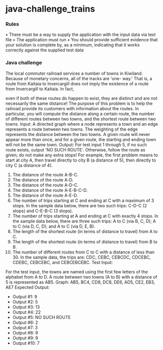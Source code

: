 # java-challenge_trains

### Rules
• There must be a way to supply the application with the input data via text file
• The application must run
• You should provide sufficient evidence that your solution is complete by, as a minimum, indicating that it works
correctly against the supplied test data


### Java challenge
The local commuter railroad services a number of towns in Kiwiland. Because of monetary concerns, all of the tracks are 'one-
way.' That is, a route from Kaitaia to Invercargill does not imply the existence of a route from Invercargill to Kaitaia. In fact,

even if both of these routes do happen to exist, they are distinct and are not necessarily the same distance!
The purpose of this problem is to help the railroad provide its customers with information about the routes. In particular, you
will compute the distance along a certain route, the number of different routes between two towns, and the shortest route
between two towns.
Input: A directed graph where a node represents a town and an edge represents a route between two towns. The weighting of
the edge represents the distance between the two towns. A given route will never appear more than once, and for a given
route, the starting and ending town will not be the same town.
Output: For test input 1 through 5, if no such route exists, output 'NO SUCH ROUTE'. Otherwise, follow the route as given; do
not make any extra stops! For example, the first problem means to start at city A, then travel directly to city B (a distance of 5),
then directly to city C (a distance of 4).
1. The distance of the route A-B-C.
2. The distance of the route A-D.
3. The distance of the route A-D-C.
4. The distance of the route A-E-B-C-D.
5. The distance of the route A-E-D.
6. The number of trips starting at C and ending at C with a maximum of 3 stops. In the sample data below, there are two such
trips: C-D-C (2 stops) and C-E-B-C (3 stops).
7. The number of trips starting at A and ending at C with exactly 4 stops. In the sample data below, there are three such trips: A
to C (via B, C, D); A to C (via D, C, D); and A to C (via D, E, B).
8. The length of the shortest route (in terms of distance to travel) from A to C.
9. The length of the shortest route (in terms of distance to travel) from B to B.
10. The number of different routes from C to C with a distance of less than 30. In the sample data, the trips are: CDC, CEBC,
CEBCDC, CDCEBC, CDEBC, CEBCEBC, and CEBCEBCEBC.
Test Input:


For the test input, the towns are named using the first few letters of the alphabet from A to D. A route between two towns (A
to B) with a distance of 5 is represented as AB5.
Graph: AB5, BC4, CD8, DC8, DE6, AD5, CE2, EB3, AE7
Expected Output:
 - Output #1: 9
 - Output #2: 5
 - Output #3: 13
 - Output #4: 22
 - Output #5: NO SUCH ROUTE
 - Output #6: 2
 - Output #7: 3
 - Output #8: 9
 - Output #9: 9
 - Output #10: 7
